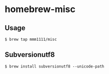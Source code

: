 # homebrew-misc

## Usage
``
$ brew tap mmm1111/misc
``

## Subversionutf8
``
$ brew install subversionutf8 --unicode-path
``
